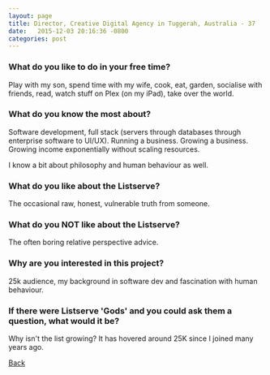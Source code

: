 ```yaml
---
layout: page
title: Director, Creative Digital Agency in Tuggerah, Australia - 37
date:   2015-12-03 20:16:36 -0800
categories: post
---
```


### What do you like to do in your free time?
<p>Play with my son, spend time with my wife, cook, eat, garden, socialise with friends, read, watch stuff on Plex (on my iPad), take over the world. </p>

### What do you know the most about?
<p>Software development, full stack (servers through databases through enterprise software to UI/UX).  Running a business.  Growing a business.  Growing income exponentially without scaling resources.

I know a bit about philosophy and human behaviour as well.</p>

### What do you like about the Listserve?
<p>The occasional raw, honest, vulnerable truth from someone.</p>

### What do you NOT like about the Listserve?
<p>The often boring relative perspective advice.</p>

### Why are you interested in this project?
<p>25k audience, my background in software dev and fascination with human behaviour.</p>

### If there were Listserve 'Gods' and you could ask them a question, what would it be?
<p>Why isn't the list growing?  It has hovered around 25K since I joined many years ago.</p>

[Back][1]

[1]: /responders/all